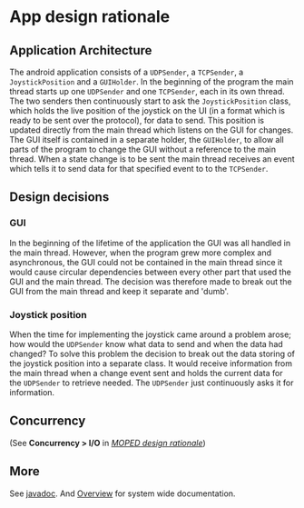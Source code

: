 # App design rationale

## Application Architecture
The android application consists of a `UDPSender`, a `TCPSender`, a `JoystickPosition` and a `GUIHolder`.
In the beginning of the program the main thread starts up one `UDPSender` and one `TCPSender`, each in its own thread.
The two senders then continuously start to ask the `JoystickPosition` class, which holds the live position of the joystick on the UI (in a format which is ready to be sent over the protocol), for data to send.
This position is updated directly from the main thread which listens on the GUI for changes.
The GUI itself is contained in a separate holder, the `GUIHolder`, to allow all parts of the program to change the GUI without a reference to the main thread.
When a state change is to be sent the main thread receives an event which tells it to send data for that specified event to to the `TCPSender`.

## Design decisions

### GUI
In the beginning of the lifetime of the application the GUI was all handled in the main thread.
However, when the program grew more complex and asynchronous, the GUI could not be contained in the main thread since it would cause circular dependencies between every other part that used the GUI and the main thread.
The decision was therefore made to break out the GUI from the main thread and keep it separate and 'dumb'.

### Joystick position
When the time for implementing the joystick came around a problem arose; how would the `UDPSender` know what data to send and when the data had changed?
To solve this problem the decision to break out the data storing of the joystick position into a separate class.
It would receive information from the main thread when a change event sent and holds the current data for the `UDPSender` to retrieve needed.
The `UDPSender` just continuously asks it for information.

## Concurrency
(See **Concurrency > I/O** in [*MOPED design rationale*](https://github.com/hulthe/DAT255/blob/master/doc/onTruckPlugin/designRationale.md))

## More
See [javadoc](https://github.com/hulthe/DAT255/tree/master/doc/onTruckConnector/javaDoc).
And [Overview](https://github.com/hulthe/DAT255/blob/master/doc/overview.md) for system wide documentation.
